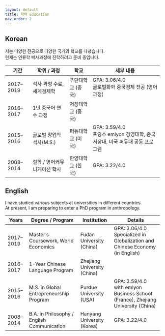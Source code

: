 ```yaml
---
layout: default
title: 학력 Education
nav_order: 2
---
```

## Korean

저는 다양한 전공으로 다양한 국가의 학교를 다녔습니다.  
현재는 인류학 박사과정에 진학하려고 준비 중입니다.  

| 기간        | 학위 / 과정                                | 학교                         | 세부 내용 |
|-------------|-------------------------------------------|------------------------------|-----------|
| 2017–2019   | 석사 과정 수료, 세계경제학                 | 푸단대학교 (중국)                   | GPA: 3.06/4.0<br>글로벌화와 중국경제 전공 (영어 과정) |
| 2016–2017   | 1년 중국어 연수 과정                       | 저장대학교 (중국)                   |           |
| 2015–2016   | 글로벌 창업학 석사(M.S.)                   | 퍼듀대학교 (미국)    | GPA: 3.59/4.0<br>프랑스 emlyon 경영대학, 중국 저장대, 미국 퍼듀대 공동 프로그램 |
| 2008–2014   | 철학 / 영어커뮤니케이션 학사               | 한양대학교 (한국)                   | GPA: 3.22/4.0 |

## English

I have studied various subjects at universities in different countries.  
At present, I am preparing to enter a PhD program in anthropology.

| Years       | Degree / Program                          | Institution                        | Details                                  |
|-------------|-------------------------------------------|------------------------------------|------------------------------------------|
| 2017–2019   | Master’s Coursework, World Economics      | Fudan University (China)                   | GPA: 3.06/4.0<br>Specialized in Globalization and Chinese Economy (in English) |
| 2016–2017   | 1-Year Chinese Language Program           | Zhejiang University (China)                |                                          |
| 2015–2016   | M.S. in Global Entrepreneurship Program   | Purdue University (USA)  | GPA: 3.59/4.0<br>with emlyon Business School (France), Zhejiang University (China) |
| 2008–2014   | B.A. in Philosophy / English Communication | Hanyang University (Korea)                 | GPA: 3.22/4.0 |
